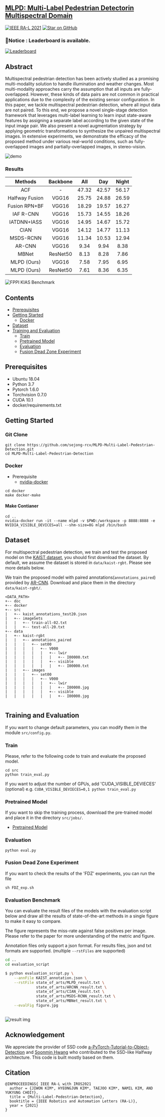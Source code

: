 ## [MLPD: Multi-Label Pedestrian Detectorin Multispectral Domain](https://ieeexplore.ieee.org/document/9496129) 

[![IEEE RA-L 2021](https://img.shields.io/badge/-IEEE%20RA--L%202021-blue)](https://ieeexplore.ieee.org/document/9496129) [![Star on GitHub](https://img.shields.io/github/stars/sejong-rcv/MLPD-Multi-Label-Pedestrian-Detection.svg?style=social)](https://github.com/sejong-rcv/MLPD-Multi-Label-Pedestrian-Detection/stargazers)

### 📢Notice : Leaderboard is available.
 [![Leaderboard](https://img.shields.io/badge/Leaderboard-Multispectral%20Pedestrian%20Detection-brightgreen)](https://eval.ai/web/challenges/challenge-page/1247/leaderboard/3137)


## Abstract     
Multispectral pedestrian detection has been actively studied as a promising multi-modality solution to handle illumination and weather changes. Most multi-modality approaches carry the assumption that all inputs are fully-overlapped. However, these kinds of data pairs are not common in practical applications due to the complexity of the existing sensor configuration. In this paper, we tackle multispectral pedestrian detection, where all input data are 
not paired. To this end, we propose a novel single-stage detection framework that leverages multi-label learning to learn input state-aware features by assigning a separate label according to the given state of the input image pair. We also present a novel augmentation strategy
by applying geometric transformations to synthesize the unpaired multispectral images. In extensive experiments, we demonstrate the efficacy of the proposed method under various real-world conditions, such as fully-overlapped images and partially-overlapped images, in stereo-vision.

![demo](./Doc/figure/video.gif)


### Results
|Methods|Backbone|All|Day|Night|
|:--:|:--:|:--:|:--:|:--:|
| ACF | - | 47.32 | 42.57 | 56.17 |
| Halfway Fusion | VGG16 | 25.75 | 24.88 | 26.59 | 
| Fusion RPN+BF | VGG16 | 18.29 | 19.57 | 16.27 |
| IAF R-CNN | VGG16 | 15.73 | 14.55 | 18.26 |
| IATDNN+IASS | VGG16 | 14.95 | 14.67 | 15.72 |
| CIAN | VGG16 | 14.12  | 14.77  | 11.13 |
| MSDS-RCNN | VGG16 | 11.34 | 10.53 | 12.94 |
| AR-CNN | VGG16 | 9.34 |  9.94 | 8.38 |
| MBNet | ResNet50 | 8.13 | 8.28 | 7.86 |
| MLPD (Ours) | VGG16 | 7.58 | 7.95 | 6.95 |
| MLPD (Ours) | ResNet50 | 7.61 | 8.36 | 6.35 |

![FPPI KIAS Benchmark](./Doc/figure/figure.jpg)


## Contents

- [Prerequisites](#Prerequisites)
- [Getting Started](#Getting-Started)
  - [Docker](#Docker)
- [Dataset](#Dataset)
- [Training and Evaluation](#Training-and-Evaluation)
  - [Train](#Train)
  - [Pretrained Model](#Pretrained-Model)
  - [Evaluation](#Evaluation)
  - [Fusion Dead Zone Experiment](#Fusion-Dead-Zone-Experiment)


## Prerequisites

- Ubuntu 18.04
- Python 3.7
- Pytorch 1.6.0
- Torchvision 0.7.0
- CUDA 10.1
- docker/requirements.txt

## Getting Started

### Git Clone

```
git clone https://github.com/sejong-rcv/MLPD-Multi-Label-Pedestrian-Detection.git
cd MLPD-Multi-Label-Pedestrian-Detection
```

### Docker

- Prerequisite
  - [nvidia-docker](https://github.com/NVIDIA/nvidia-docker)

```
cd docker
make docker-make
```

#### Make Contianer

```
cd ..
nvidia-docker run -it --name mlpd -v $PWD:/workspace -p 8888:8888 -e NVIDIA_VISIBLE_DEVICES=all --shm-size=8G mlpd /bin/bash
```


## Dataset

For multispectral pedestrian detection, we train and test the proposed model on the [KAIST dataset](https://github.com/SoonminHwang/rgbt-ped-detection), you should first download the dataset. By default, we assume the dataset is stored in `data/kaist-rgbt`. Please see more details below.

We train the proposed model with paired annotations(`annotations_paired`) provided by [AR-CNN](https://github.com/luzhang16/AR-CNN).
Download and place them in the directory `data/kaist-rgbt/`.


``` 
<DATA_PATH>
+-- doc
+-- docker
+-- src
|   +-- kaist_annotations_test20.json
|   +-- imageSets
|   |   +-- train-all-02.txt
|   |   +-- test-all-20.txt
+-- data
|   +-- kaist-rgbt
|   |   +-- annotations_paired
|   |   |   +-- set00
|   |   |   |   +-- V000
|   |   |   |   |   +-- lwir
|   |   |   |   |   |   +-- I00000.txt
|   |   |   |   |   +-- visible
|   |   |   |   |   |   +-- I00000.txt
|   |   +-- images
|   |   |   +-- set00
|   |   |   |   +-- V000
|   |   |   |   |   +-- lwir
|   |   |   |   |   |   +-- I00000.jpg
|   |   |   |   |   +-- visible
|   |   |   |   |   |   +-- I00000.jpg


```

## Training and Evaluation

If you want to change default parameters, you can modify them in the module `src/config.py`.

### Train
Please, refer to the following code to train and evaluate the proposed model.
```
cd src
python train_eval.py
```
If you want to adjust the number of GPUs, add 'CUDA_VISIBLE_DEVIECES'
(optional) e.g. `CUDA_VISIBLE_DEVIECES=0,1 python train_eval.py`

### Pretrained Model
If you want to skip the training process, download the pre-trained model and place it in the directory `src/jobs/`.

- [Pretrained Model](https://drive.google.com/file/d/1smXP4xpSDYC8cL_bbT9-E2aywROLlC2v/view?usp=sharing)

### Evaluation

`python eval.py`


### Fusion Dead Zone Experiment
If you want to check the results of the 'FDZ' experiments, you can run the file

`sh FDZ_exp.sh`

### Evaluation Benchmark

You can evaluate the result files of the models with the evaluation script below and draw all the results of state-of-the-art methods in a single figure to make it easy to compare.

The figure represents the miss-rate against false positives per image. Please refer to the paper for more understanding of the metric and figure.

Annotation files only support a json format. For results files, json and txt formats are supported.
(multiple `--rstFiles` are supported)

```bash
cd ..
cd evaluation_script

$ python evaluation_script.py \
	--annFile KAIST_annotation.json \
	--rstFile state_of_arts/MLPD_result.txt \
			  state_of_arts/ARCNN_result.txt \
			  state_of_arts/CIAN_result.txt \
			  state_of_arts/MSDS-RCNN_result.txt \
			  state_of_arts/MBNet_result.txt \
	--evalFig figure.jpg
  
```
![result img](./Doc/figure/figure.jpg)




## Acknowledgement
We appreciate the provider of SSD code [a-PyTorch-Tutorial-to-Object-Detection](https://github.com/sgrvinod/a-PyTorch-Tutorial-to-Object-Detection) and [Soonmin Hwang](https://github.com/SoonminHwang) who contributed to the SSD-like Halfway architecture. This code is built mostly based on them.

## Citation

```
@INPROCEEDINGS{ IEEE RA-L with IROS2021
  author = {JIWON KIM*, HYEONGJUN KIM*, TAEJOO KIM*, NAMIL KIM, AND YUKYUNG CHOI†},
  title = {Multi-Label-Pedestrian-Detection},
  booktitle = {IEEE Robotics and Automation Letters (RA-L)},
  year = {2021}
}
```

